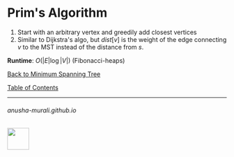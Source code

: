 # Prim's Algorithm

1. Start with an arbitrary vertex and greedily add closest vertices
2. Similar to Dijkstra's algo, but $dist[v]$ is the weight of the edge connecting $v$ to the MST instead of the distance from $s$.

**Runtime**: $O(|E| \log |V|)$ (Fibonacci-heaps)

[Back to Minimum Spanning Tree](./mst.md)

[Table of Contents](./cs124.md)

* * *
###### anusha-murali.github.io

<img src="https://github.com/anusha-murali/anusha-murali.github.io/assets/111596338/639243aa-2857-4595-a65a-7852762bb002" width="50" height="50"/>

